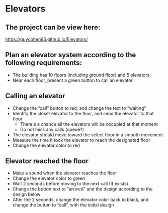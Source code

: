 # Elevators

## The project can be view here:
https://guycohen85.github.io/Elevators/

## Plan an elevator system according to the following requirements:

- The building has 10 floors (including ground floor) and 5 elevators.
- Near each floor, present a green button to call an elevator

## Calling an elevator

- Change the “call” button to red, and change the text to “waiting”
- Identify the closet elevator to the floor, and send the elevator to that floor
  - There's a chance all the elevators will be occupied at that moment
  - Do not miss any calls (queue?)
- The elevator should move toward the select floor in a smooth movement
- Measure the time it took the elevator to reach the designated floor
- Change the elevator color to red

## Elevator reached the floor

- Make a sound when the elevator reaches the floor
- Change the elevator color to green
- Wait 2 seconds before moving to the next call (If exists)
- Change the button text to “arrived” and the design according to the design below
- After the 2 seconds, change the elevator color back to black, and change the
  button to “call”, with the initial design
